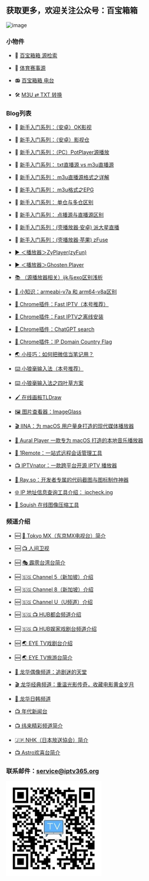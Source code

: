 ## 获取更多，欢迎关注公众号：百宝箱箱
<!-- ## 欢迎关注公众号：百宝箱箱
![image](./assets/GongZhongHao.png) -->
<img src="./assets/GongZhongHao.png" alt="image" width="400" height="auto">

### 小物件

*   🔎 [百宝箱箱 源检索](https://search.iptv365.org) 

*   🔎 [体育赛事源](tiyu.html) 

*   📻️ [百宝箱箱 电台](https://radio.iptv365.org) 

*   🛠️ [M3U ⇄ TXT 转换](https://convert.iptv365.org) 

### Blog列表

*   🔰 [新手入门系列：（安卓）OK影视](./docs/022_OK_Pro.md)

*   🔰 [新手入门系列：（安卓）影视仓](./docs/017_YingShiCang.md)

*   🔰 [新手入门系列：（PC）PotPlayer源播放](./docs/023_PotPlayer.md)

*   🔰 [新手入门系列： txt直播源 vs m3u直播源](./docs/018_txtm3u.md)

*   🔰 [新手入门系列： m3u直播源格式之详解](./docs/019_m3uDetail.md)

*   🔰 [新手入门系列： m3u格式之EPG](./docs/020_m3uDetail2.md)

*   🔰 [新手入门系列： 单仓与多仓区别](./docs/014_DanCangDuoCang.md)

*   🔰 [新手入门系列： 点播源与直播源区别](./docs/013_DianBoZhiBo.md)

*   🔰 [新手入门系列：(壳播放器·安卓) 派大星直播](./docs/001_paidaxing.md)

*   🔰 [新手入门系列：(壳播放器·苹果) zFuse](./docs/012_zFuse.md)

*   [▶️ ＜播放器＞ZyPlayer(zyFun)](./docs/021_ZyPlayer.md)

*   [▶️ ＜播放器＞Ghosten Player](./docs/016_GhostenPlayer.md)

*   [📚️ （源播放器相关）ijk与exo区别浅析](./docs/003_JieMa.md)

*   [📖 小知识：armeabi-v7a 和 arm64-v8a区别](./docs/015_arm.md)

*   [🔌 Chrome插件：Fast IPTV（本号推荐）](./docs/002_FastIPTV.md)

*   [🔌 Chrome插件：Fast IPTV之离线安装](./docs/004_FastIPTV_OfflineInstall.md)

*   [🔌 Chrome插件：ChatGPT search](./docs/007_ChatGPTSearch.md)

*   [🔌 Chrome插件：IP Domain Country Flag](./docs/010_IPDomainCountryFlag.md)

*   [🌏️ 小技巧：如何把微信当笔记用？](./docs/009_Wexin_Biji.md)

*   [⌨️ 小狼毫输入法（本号推荐）](./docs/005_XiaoLangHao.md)

*   [⌨️ 小狼毫输入法之四叶草方案](./docs/006_XiaoLangHao_SYC.md)

*   [🖌️ 在线画板TLDraw](./docs/011_tldraw.md)

*   [🖼️ 图片查看器：ImageGlass](./docs/024_ImageGlass.md)

*   [🎬 IINA：为 macOS 用户量身打造的现代媒体播放器](./docs/031_IINA.md)

*   [🎸 Aural Player 一款专为 macOS 打造的本地音乐播放器](./docs/029_auralplayer.md)

*   [🧭 1Remote：一站式远程会话管理工具](./docs/030_1Remote.md)

*   [📺 IPTVnator：一款跨平台开源 IPTV 播放器](./docs/025_IPTVnator.md)

*   [🔧 Ray.so：开发者专属的代码截图与图标制作神器](./docs/026_rayso.md)

*   [🌐 IP 地址信息查询工具介绍： ipcheck.ing](./docs/027_ipchecking.md)

*   [🎨 Squish 在线图像压缩工具](./docs/028_squish.md)

### 频道介绍

*   🆕 [🗼 Tokyo MX（东京MX电视台）简介](./docs_TV/007_TokyoMX.md)

*   🆕 [📺 人间卫视](./docs_TV/008_RJWS.md)

*   🆕 [🎭 霹雳台湾台简介](./docs_TV/016_PLTWT.md)

*   🆕 [🇸🇬 Channel 5（新加坡）介绍 ](./docs_TV/009_Channel5.md )

*   🆕 [🇸🇬 Channel 8（新加坡）介绍 ](./docs_TV/010_Channel8.md )

*   🆕 [🇸🇬 Channel U（U频道）介绍 ](./docs_TV/011_ChannelU.md )

*   🆕 [🇸🇬 📺 HUB都会频道介绍 ](./docs_TV/012_Hub_DH.md )

*   🆕 [🇸🇬 📺 HUB娱家戏剧台频道介绍   ](./docs_TV/013_Hub_YJ.md )

*   🆕 [🌏 EYE TV戏剧台介绍 ](./docs_TV/014_EYETV_XJ.md )

*   🆕 [🌏 EYE TV旅游台简介 ](./docs_TV/015_EYETV_LY.md )

*   [🌟 龙华偶像频道：追剧迷的天堂](./docs_TV/001_LTV_LHOX.md)

*   [🎬 龙华经典频道：重温光影传奇，收藏电影黄金岁月](./docs_TV/002_LTV_LHJD.md)

*   [🌸 龙华日韩频道](./docs_TV/017_LTV_LHRH.md)

*   [📺 年代新闻台](./docs_TV/003_NDXW.md)

*   [📺 纬来精彩频道简介](./docs_TV/004_WLJC.md)

*   [🇯🇵 NHK（日本放送協会）简介](./docs_TV/005_NHK.md)

*   [📺 Astro欢喜台简介](./docs_TV/006_Astro_HXT.md)


### 联系邮件：service@iptv365.org
![image](./assets/BBXX-QR.jpg)
